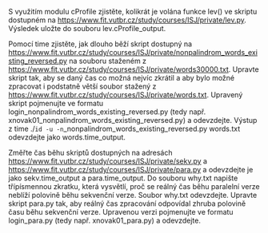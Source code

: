 S využitím modulu cProfile zjistěte, kolikrát je volána funkce lev() ve skriptu dostupném na https://www.fit.vutbr.cz/study/courses/ISJ/private/lev.py.
Výsledek uložte do souboru lev.cProfile_output.

Pomocí time zjistěte, jak dlouho běží skript dostupný na https://www.fit.vutbr.cz/study/courses/ISJ/private/nonpalindrom_words_existing_reversed.py na souboru staženém z https://www.fit.vutbr.cz/study/courses/ISJ/private/words30000.txt. Upravte skript tak, aby se daný čas co možná nejvíc zkrátil a aby bylo možné zpracovat i podstatně větší soubor stažený z https://www.fit.vutbr.cz/study/courses/ISJ/private/words.txt. Upravený skript pojmenujte ve formatu login_nonpalindrom_words_existing_reversed.py (tedy např. xnovak01_nonpalindrom_words_existing_reversed.py) a odevzdejte.
Výstup z time ./`id -u -n`_nonpalindrom_words_existing_reversed.py words.txt odevzdejte jako words.time_output.

Změřte čas běhu skriptů dostupných na adresách https://www.fit.vutbr.cz/study/courses/ISJ/private/sekv.py a https://www.fit.vutbr.cz/study/courses/ISJ/private/para.py a odevzdejte je jako sekv.time_output a para.time_output. Do souboru why.txt napište třípísmennou zkratku, která vysvětlí, proč se reálný čas běhu paralelní verze neblíží polovině běhu sekvenční verze. Soubor why.txt odevzdejte.
Upravte skript para.py tak, aby reálný čas zpracování odpovídal zhruba polovině času běhu sekvenční verze. Upravenou verzi pojmenujte ve formatu login_para.py (tedy např. xnovak01_para.py) a odevzdejte.